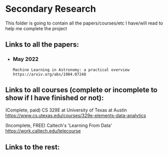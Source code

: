 # Secondary Research

This folder is going to contain all the papers/courses/etc I have/will read to help me complete the project



## Links to all the papers:

* ### May 2022
      Machine Learning in Astronomy: a practical overview https://arxiv.org/abs/1904.07248
 
## Links to all courses (complete or incomplete to show if I have finished or not):

(Complete, paid) CS 329E at University of Texas at Austin https://www.cs.utexas.edu/courses/329e-elements-data-analytics

(Incomplete, FREE) Caltech's 'Learning From Data' https://work.caltech.edu/telecourse

## Links to the rest:
